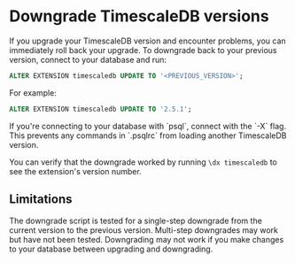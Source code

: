 # Downgrade TimescaleDB versions
If you upgrade your TimescaleDB version and encounter problems, you can
immediately roll back your upgrade. To downgrade back to your previous version,
connect to your database and run:

```sql
ALTER EXTENSION timescaledb UPDATE TO '<PREVIOUS_VERSION>';
```

For example:
```sql
ALTER EXTENSION timescaledb UPDATE TO '2.5.1';
```

<highlight type="important"> 
If you're connecting to your database with `psql`,
connect with the `-X` flag. This prevents any commands in `.psqlrc` from loading
another TimescaleDB version. 
</highlight>

You can verify that the downgrade worked by running `\dx timescaledb` to see the
extension's version number.

## Limitations

The downgrade script is tested for a single-step downgrade from the current
version to the previous version. Multi-step downgrades may work but have not
been tested. Downgrading may not work if you make changes to your database
between upgrading and downgrading.